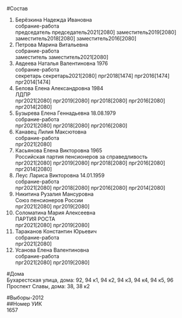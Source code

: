 #Состав  
1. Берёзкина Надежда Ивановна  
    собрание-работа  
    председатель председатель2021[2080] заместитель2019[2080] заместитель2018[2080] заместитель2016[2080]  
2. Петрова Марина Витальевна  
    собрание-работа  
    заместитель заместитель2021[2080]  
3. Авдеева Наталья Валентиновна 1976  
    собрание-работа  
    секретарь секретарь2021[2080] прг2018[1474] прг2016[1474] прг2014[1474]  
4. Белова Елена Александровна 1984  
    ЛДПР  
    прг2021[2080] прг2019[2080] прг2018[2080] прг2016[2080] прг2014[2080]  
5. Бузырева Елена Геннадьевна 18.08.1979  
    собрание-работа  
    прг2021[2080] прг2018[2080] прг2016[2080]  
6. Канавец Лилия Максютовна  
    собрание-работа  
    прг2021[2080]  
7. Касьянова Елена Викторовна 1965  
    Российская партия пенсионеров за справедливость  
    прг2021[2080] прг2019[2080] прг2018[2080] прг2016[2080] прг2014[2080]  
8. Леус Лариса Викторовна 14.01.1959  
    собрание-работа  
    прг2021[2080] прг2018[2080] прг2016[2080] прг2014[2080]  
9. Никитина Рузалия Мансуровна  
    Союз пенсионеров России  
    прг2021[2080] прг2019[2080]  
10. Соломатина Мария Алексеевна  
    ПАРТИЯ РОСТА  
    прг2021[2080] прг2019[2080]  
11. Тараканов Константин Юрьевич  
    собрание-работа  
    прг2021[2080]  
12. Усанова Елена Валентиновна  
    собрание-работа  
    прг2021[2080] прг2019[2080]  

#Дома  
Бухарестская улица, дома: 92, 94 к1, 94 к2, 94 к3, 94 к4, 94 к5, 96 Проспект Славы, дома: 38, 38 к2  
  
#Выборы-2012  
##Номер УИК  
1657  
